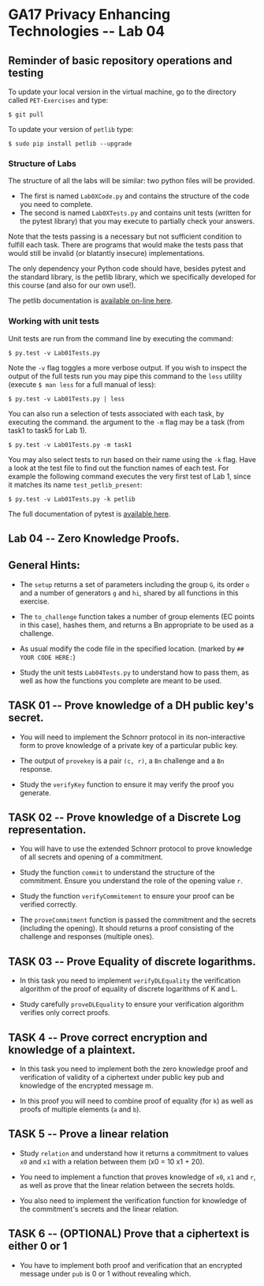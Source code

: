# GA17 Privacy Enhancing Technologies -- Lab 04

## Reminder of basic repository operations and testing

To update your local version in the virtual machine, go to the directory called `PET-Exercises` and type:

    $ git pull

To update your version of `petlib` type:

	$ sudo pip install petlib --upgrade

### Structure of Labs
The structure of all the labs will be similar: two python files will be provided. 

- The first is named `Lab0XCode.py` and contains the structure of the code you need to complete. 
- The second is named `Lab0XTests.py` and contains unit tests (written for the pytest library) that you may execute to partially check your answers. 

Note that the tests passing is a necessary but not sufficient condition to fulfill each task. There are programs that would make the tests pass that would still be invalid (or blatantly insecure) implementations.

The only dependency your Python code should have, besides pytest and the standard library, is the petlib library, which we specifically developed for this course (and also for our own use!). 

The petlib documentation is [available on-line here](http://petlib.readthedocs.org/en/latest/index.html).


### Working with unit tests
Unit tests are run from the command line by executing the command:

```
$ py.test -v Lab01Tests.py
```

Note the `-v` flag toggles a more verbose output. If you wish to inspect the output of the full tests run you may pipe this command to the `less` utility (execute `$ man less` for a full manual of less):

```
$ py.test -v Lab01Tests.py | less
```

You can also run a selection of tests associated with each task, by executing the command. the argument to the `-m` flag may be a task (from task1 to task5 for Lab 1).

```
$ py.test -v Lab01Tests.py -m task1
```

You may also select tests to run based on their name using the `-k` flag. Have a look at the test file to find out the function names of each test. For example the following command executes the very first test of Lab 1, since it matches its name `test_petlib_present`:

```
$ py.test -v Lab01Tests.py -k petlib
```

The full documentation of pytest is [available here](http://pytest.org/latest/).

## Lab 04 -- Zero Knowledge Proofs.

## General Hints:

- The `setup` returns a set of parameters including the group `G`, its order `o` and a number of generators `g` and `hi`, shared by all functions in this exercise.

- The `to_challenge` function takes a number of group elements (EC points in this case), hashes them, and returns a Bn appropriate to be used as a challenge.

- As usual modify the code file in the specified location. (marked by `## YOUR CODE HERE:`)

- Study the unit tests `Lab04Tests.py` to understand how to pass them, as well as how the functions you complete are meant to be used.

## TASK 01 -- Prove knowledge of a DH public key's secret.

- You will need to implement the Schnorr protocol in its non-interactive form to prove knowledge of a private key of a particular public key. 

- The output of `provekey` is a pair `(c, r)`, a `Bn` challenge and a `Bn` response.

- Study the `verifyKey` function to ensure it may verify the proof you generate.

## TASK 02 -- Prove knowledge of a Discrete Log representation.

- You will have to use the extended Schnorr protocol to prove knowledge of all secrets and opening of a commitment. 

- Study the function `commit` to understand the structure of the commitment. Ensure you understand the role of the opening value `r`.

- Study the function `verifyCommitement` to ensure your proof can be verified correctly.

- The `proveCommitment` function is passed the commitment and the secrets (including the opening). It should returns a proof consisting of the challenge and responses (multiple ones). 

## TASK 03 -- Prove Equality of discrete logarithms.

- In this task you need to implement `verifyDLEquality` the verification algorithm of the proof of equality of discrete logarithms of K and L.

- Study carefully `proveDLEquality` to ensure your verification algorithm verifies only correct proofs.

## TASK 4 -- Prove correct encryption and knowledge of a plaintext.

- In this task you need to implement both the zero knowledge proof and verification of validity of a ciphertext under public key pub and knowledge of the encrypted message m.

- In this proof you will need to combine proof of equality (for `k`) as well as proofs of multiple elements (`a` and `b`).

## TASK 5 -- Prove a linear relation

- Study `relation` and understand how it returns a commitment to values `x0` and `x1` with a relation between them (x0 = 10 x1 + 20).

- You need to implement a function that proves knowledge of `x0`, `x1` and `r`, as well as prove that the linear relation between the secrets holds.

- You also need to implement the verification function for knowledge of the commitment's secrets and the linear relation.

## TASK 6 -- (OPTIONAL) Prove that a ciphertext is either 0 or 1

- You have to implement both proof and verification that an encrypted message under `pub` is 0 or 1 without revealing which.